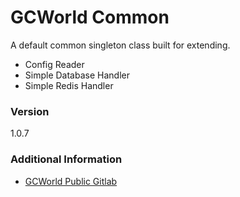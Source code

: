 # GCWorld Common

A default common singleton class built for extending.

  - Config Reader
  - Simple Database Handler
  - Simple Redis Handler

### Version
1.0.7

### Additional Information

* [GCWorld Public Gitlab](https://gitlab.konghack.com/groups/GCWorld)
